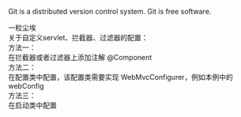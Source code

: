 Git is a distributed version control system.
Git is free software.

一粒尘埃<br>
关于自定义servlet、拦截器、过滤器的配置：<br>
方法一：<br>
在拦截器或者过滤器上添加注解 @Component<br>
方法二：<br>
在配置类中配置，该配置类需要实现 WebMvcConfigurer，例如本例中的webConfig<br>
方法三：<br>
在启动类中配置<br>




